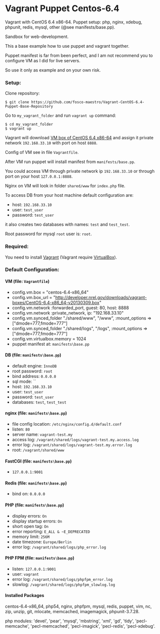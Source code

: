 Vagrant Puppet Centos-6.4
=========================

Vagrant with CentOS 6.4 x86-64. Puppet setup: php, nginx, xdebug, phpunit, redis, mysql, other (@see manifests/base.pp). 

Sandbox for web-development.

This a base example how to use puppet and vagrant together. 

Puppet manifest is far from been perfect, and I am  not recommend you to configure VM as I did for live servers. 

So use it only as example and on your own risk.

### Setup:

Clone repository:

    $ git clone https://github.com/fosco-maestro/Vagrant-CentOS-6.4-Puppet-Base-Repository

Go to `my_vagrant_folder` and run `vagrant up` command:

    $ cd my_vagrant_folder
    $ vagrant up

Vagrant will download [VM box of CentOS 6.4 x86-64][4] and assign it private network `192.168.33.10` with port on host `8888`.

Config of VM see in file `Vagrantfile`.

After VM run puppet will install manifest from `manifests/base.pp`.

You could access VM through private network ip `192.168.33.10` or through port on your host `127.0.0.1:8888`.  

Nginx on VM will look in folder `shared/www` for `index.php` file.

To access DB from your host machine default configuration are:
- host: `192.168.33.10`
- user: `test_user`
- password: `test_user`

it also creates two databases with names: `test` and `test_test`.

Root password for mysql `root` user is: `root`.

### Required:

You need to install [Vagrant][1] (Vagrant require [VirtualBox][3]).

### Default Configuration:

#### VM (file: `Vagrantfile`)
- config.vm.box = "centos-6.4-x86_64"
- config.vm.box_url = "http://developer.nrel.gov/downloads/vagrant-boxes/CentOS-6.4-x86_64-v20130309.box"
- config.vm.network :forwarded_port, guest: 80, host: 8888
- config.vm.network :private_network, ip: "192.168.33.10"
- config.vm.synced_folder "./shared/www", "/www", :mount_options => ["dmode=777,fmode=777"]
- config.vm.synced_folder "./shared/logs", "/logs",  :mount_options => ["dmode=777,fmode=777"]
- config.vm.virtualbox.memory = 1024
- puppet manifest at: `manifests\base.pp`

#### DB (file: `manifests\base.pp`)
- default engine: `InnoDB`
- root password: `root`
- bind address: `0.0.0.0`
- sql mode: ``
- host: `192.168.33.10`
- user: `test_user`
- password: `test_user`
- databases: `test`, `test_test`

#### nginx (file: `manifests\base.pp`)
- file config location: `/etc/nginx/config.d/default.conf`
- listen: `80`
- server name: `vagrant-test.my`
- access log: `/vagrant/shared/logs/vagrant-test.my.access.log`
- error log: `/vagrant/shared/logs/vagrant-test.my.error.log`
- root: `/vagrant/shared/www`

#### FastCGI (file: `manifests\base.pp`)
- `127.0.0.1:9001`

#### Redis (file: `manifests\base.pp`)
- bind on: `0.0.0.0`

#### PHP (file: `manifests\base.pp`)
- display errors: `On`
- display startup errors: `On`
- short open tag: `On`
- error reporting: `E_ALL & ~E_DEPRECATED`
- memory limit: `256M`
- date timezone: `Europe/Berlin`
- error log: `/vagrant/shared/logs/php_error.log`

#### PHP FPM (file: `manifests\base.pp`)
- listen: `127.0.0.1:9001`
- user: `vagrant`
- error log: `/vagrant/shared/logs/phpfpm_error.log`
- slowlog: `/vagrant/shared/logs/phpfpm_slowlog.log`

#### Installed Packages

centos-6.4-x86_64, php54, nginx, phpfpm, mysql, redis, puppet, vim, nc, zip, unzip, git, mlocate, memcached, imagemagick, phpunit-3.7.28.

php modules: 'devel', 'pear', 'mysql', 'mbstring', 'xml', 'gd', 'tidy', 'pecl-memcache', 'pecl-memcached', 'pecl-imagick', 'pecl-redis', 'pecl-xdebug'.


[1]: http://www.vagrantup.com/
[2]: http://docs.puppetlabs.com/guides/installation.html
[3]: https://www.virtualbox.org/
[4]: http://developer.nrel.gov/downloads/vagrant-boxes/CentOS-6.4-x86_64-v20130309.box
